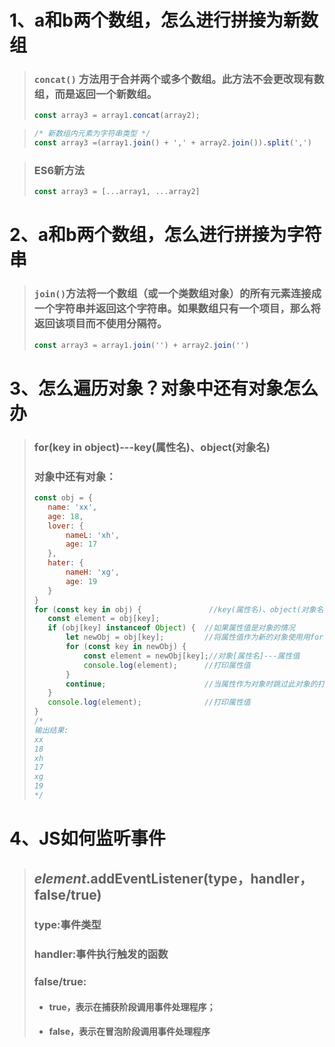 # 1、a和b两个数组，怎么进行拼接为新数组

>### `concat()` 方法用于合并两个或多个数组。此方法不会更改现有数组，而是返回一个新数组。
>
>```js
>const array3 = array1.concat(array2);
>```

> ```js
> /* 新数组内元素为字符串类型 */
> const array3 =(array1.join() + ',' + array2.join()).split(',')
> ```

>### ES6新方法
>
>```js
>const array3 = [...array1, ...array2]
>```

# 2、a和b两个数组，怎么进行拼接为字符串

>### `join()`方法将一个数组（或一个类数组对象）的所有元素连接成一个字符串并返回这个字符串。如果数组只有一个项目，那么将返回该项目而不使用分隔符。
>
>```js
>const array3 = array1.join('') + array2.join('')
>```

# 3、怎么遍历对象？对象中还有对象怎么办

>### for(key in object)---key(属性名)、object(对象名)
>
>### 对象中还有对象：
>
>```js
>const obj = {
>    name: 'xx',
>    age: 18,
>    lover: {
>        nameL: 'xh',
>        age: 17
>    },
>    hater: {
>        nameH: 'xg',
>        age: 19
>    }
>}
>for (const key in obj) {				//key(属性名)、object(对象名)
>    const element = obj[key];
>    if (obj[key] instanceof Object) {	//如果属性值是对象的情况
>        let newObj = obj[key];			//将属性值作为新的对象使用用for-in遍历
>        for (const key in newObj) {
>            const element = newObj[key];//对象[属性名]---属性值
>            console.log(element);		//打印属性值
>        }
>        continue;						//当属性作为对象时跳过此对象的打印
>    }
>    console.log(element);				//打印属性值
>}
>/*
>输出结果:
>xx
>18
>xh
>17
>xg
>19
>*/
>```

# 4、JS如何监听事件

> ## *element*.addEventListener(type，handler，false/true)
>
> ### type:事件类型
>
> ### handler:事件执行触发的函数
>
> ### false/true:
>
> - #### true，表示在捕获阶段调用事件处理程序；
>
> - #### false，表示在冒泡阶段调用事件处理程序

